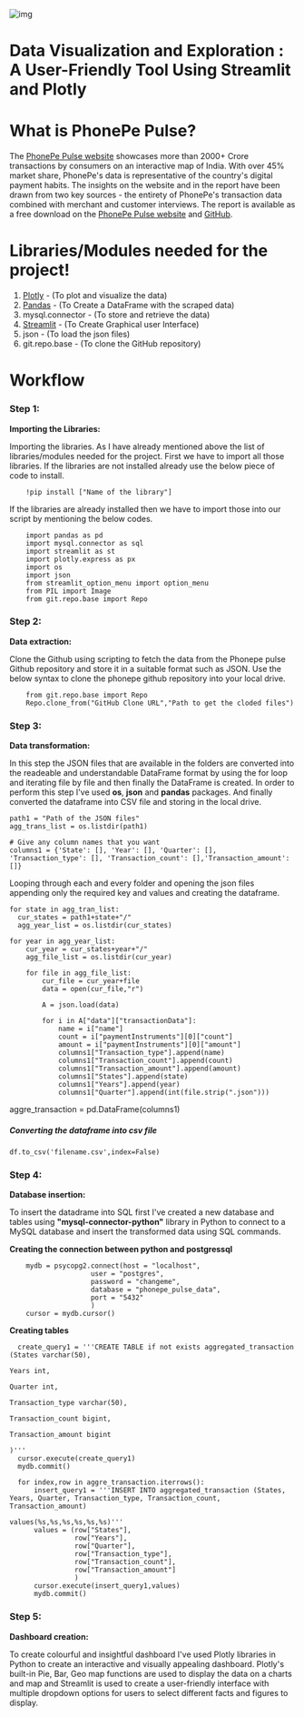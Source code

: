 ![img](https://user-images.githubusercontent.com/121713702/226621611-58ea743a-9f9d-43cd-880f-39e0f4e45b9c.png)

# Data Visualization and Exploration : A User-Friendly Tool Using Streamlit and Plotly

# What is PhonePe Pulse?
  The [PhonePe Pulse website](https://www.phonepe.com/pulse/explore/transaction/2022/4/) showcases more than 2000+ Crore transactions by consumers on an interactive map of India. With over 45% market share, PhonePe's data is representative of the country's digital payment habits.
The insights on the website and in the report have been drawn from two key sources - the entirety of PhonePe's transaction data combined with merchant and customer interviews. The report is available as a free download on the [PhonePe Pulse website](https://www.phonepe.com/pulse/explore/transaction/2022/4/) and [GitHub](https://github.com/PhonePe/pulse).




# Libraries/Modules needed for the project!

 1. [Plotly](https://plotly.com/python/) - (To plot and visualize the data)
 2. [Pandas](https://pandas.pydata.org/docs/) - (To Create a DataFrame with the scraped data)
 3. mysql.connector - (To store and retrieve the data)
 4. [Streamlit](https://docs.streamlit.io/library/api-reference) - (To Create Graphical user Interface)
 5. json - (To load the json files)
 6. git.repo.base - (To clone the GitHub repository)
 
 # Workflow
 
 ### Step 1:
 
 **Importing the Libraries:**
 
   Importing the libraries. As I have already mentioned above the list of libraries/modules needed for the project. First we have to import all those libraries. If the libraries are not installed already use the below piece of code to install.

        !pip install ["Name of the library"]
    
   If the libraries are already installed then we have to import those into our script by mentioning the below codes.

        import pandas as pd
        import mysql.connector as sql
        import streamlit as st
        import plotly.express as px
        import os
        import json
        from streamlit_option_menu import option_menu
        from PIL import Image
        from git.repo.base import Repo
 
 
 ### Step 2:
 
 **Data extraction:** 

   Clone the Github using scripting to fetch the data from the Phonepe pulse Github repository and store it in a suitable format such as JSON. Use the below syntax to clone the phonepe github repository into your local drive.
    
        from git.repo.base import Repo
        Repo.clone_from("GitHub Clone URL","Path to get the cloded files")
      
 ### Step 3:
 
 **Data transformation:**
 
   In this step the JSON files that are available in the folders are converted into the readeable and understandable DataFrame format by using the for loop and iterating file by file and then finally the DataFrame is created. In order to perform this step I've used **os**, **json** and **pandas** packages. And finally converted the dataframe into CSV file and storing in the local drive.
   
   
    path1 = "Path of the JSON files"
    agg_trans_list = os.listdir(path1)

    # Give any column names that you want
    columns1 = {'State': [], 'Year': [], 'Quarter': [], 'Transaction_type': [], 'Transaction_count': [],'Transaction_amount': []}
    
    
Looping through each and every folder and opening the json files appending only the required key and values and creating the dataframe.


    for state in agg_tran_list:
      cur_states = path1+state+"/"
      agg_year_list = os.listdir(cur_states)
    
    for year in agg_year_list:
        cur_year = cur_states+year+"/"
        agg_file_list = os.listdir(cur_year)
        
        for file in agg_file_list:
            cur_file = cur_year+file
            data = open(cur_file,"r")
            
            A = json.load(data)
            
            for i in A["data"]["transactionData"]:
                name = i["name"]
                count = i["paymentInstruments"][0]["count"]
                amount = i["paymentInstruments"][0]["amount"]
                columns1["Transaction_type"].append(name)
                columns1["Transaction_count"].append(count)
                columns1["Transaction_amount"].append(amount)
                columns1["States"].append(state)
                columns1["Years"].append(year)
                columns1["Quarter"].append(int(file.strip(".json")))
                
aggre_transaction = pd.DataFrame(columns1)
   
 ##### Converting the dataframe into csv file
    df.to_csv('filename.csv',index=False)

 ### Step 4:
 
 **Database insertion:**
 
   To insert the datadrame into SQL first I've created a new database and tables using **"mysql-connector-python"** library in Python to connect to a MySQL database and insert the transformed data using SQL commands.
   
   **Creating the connection between python and postgressql**
   
        mydb = psycopg2.connect(host = "localhost",
                        user = "postgres",
                        password = "changeme",
                        database = "phonepe_pulse_data",
                        port = "5432"
                        )
        cursor = mydb.cursor()
        
   **Creating tables**
   
      create_query1 = '''CREATE TABLE if not exists aggregated_transaction (States varchar(50),
                                                                            Years int,
                                                                            Quarter int,
                                                                            Transaction_type varchar(50),
                                                                            Transaction_count bigint,
                                                                            Transaction_amount bigint
                                                                            )'''
      cursor.execute(create_query1)
      mydb.commit()
      
      for index,row in aggre_transaction.iterrows():
          insert_query1 = '''INSERT INTO aggregated_transaction (States, Years, Quarter, Transaction_type, Transaction_count, Transaction_amount)
                                                              values(%s,%s,%s,%s,%s,%s)'''
          values = (row["States"],
                    row["Years"],
                    row["Quarter"],
                    row["Transaction_type"],
                    row["Transaction_count"],
                    row["Transaction_amount"]
                    )
          cursor.execute(insert_query1,values)
          mydb.commit()
    
 ### Step 5:
 
 **Dashboard creation:**
 
   To create colourful and insightful dashboard I've used Plotly libraries in Python to create an interactive and visually appealing dashboard. Plotly's built-in Pie, Bar, Geo map functions are used to display the data on a charts and map and Streamlit is used to create a user-friendly interface with multiple dropdown options for users to select different facts and figures to display.




